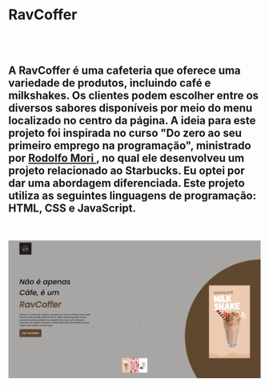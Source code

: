 <h1><strong>RavCoffer</strong></h1>
<br>
<br>

<h2>A RavCoffer é uma cafeteria que oferece uma variedade de produtos, incluindo café e milkshakes. Os clientes podem escolher entre os diversos sabores disponíveis por meio do menu localizado no centro da página. A ideia para este projeto foi inspirada no curso "Do zero ao seu primeiro emprego na programação", ministrado por <a href="https://www.youtube.com/@RodolfoMori/streams"> Rodolfo Mori </a>, no qual ele desenvolveu um projeto relacionado ao Starbucks. Eu optei por dar uma abordagem diferenciada. Este projeto utiliza as seguintes linguagens de programação: HTML, CSS e JavaScript.</h2>
<br>
<br>

<img src="https://github.com/Raphav98/RAVCOFFER/blob/main/img/Site.jpg?raw=true" />
